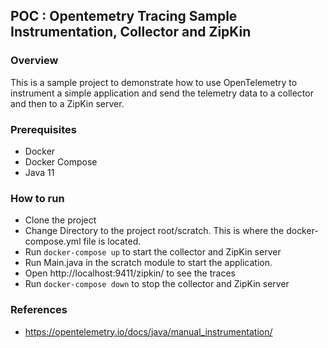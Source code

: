 ## POC : Opentemetry Tracing Sample Instrumentation, Collector and ZipKin

### Overview
This is a sample project to demonstrate how to use OpenTelemetry to instrument a simple application and send the telemetry data to a collector and then to a ZipKin server.

### Prerequisites
- Docker
- Docker Compose
- Java 11

### How to run
- Clone the project
- Change Directory to the project root/scratch. This is where the docker-compose.yml file is located.
- Run `docker-compose up` to start the collector and ZipKin server
- Run Main.java in the scratch module to start the application.
- Open http://localhost:9411/zipkin/ to see the traces
- Run `docker-compose down` to stop the collector and ZipKin server

### References
- https://opentelemetry.io/docs/java/manual_instrumentation/